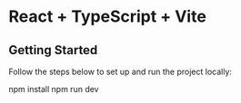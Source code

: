# React + TypeScript + Vite

## Getting Started

Follow the steps below to set up and run the project locally:

npm install
npm run dev


